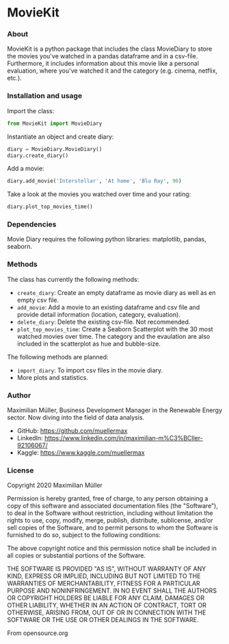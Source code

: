 # MovieKit


### About

MovieKit is a python package that includes the class MovieDiary to store the movies you've watched in a pandas dataframe 
and in a csv-file. Furthermore, it includes information about this movie like a personal evaluation, where you've 
watched it and the category (e.g. cinema, netflix, etc.). 


### Installation and usage

Import the class: 
```python
from MovieKit import MovieDiary
```
Instantiate an object and create diary: 
```python
diary = MovieDiary.MovieDiary()
diary.create_diary()
```

Add a movie: 
```python
diary.add_movie('Interstellar', 'At home', 'Blu Ray', 96)
```

Take a look at the movies you watched over time and your rating: 
```python
diary.plot_top_movies_time()
```


### Dependencies

Movie Diary requires the following python libraries: matplotlib, pandas, seaborn. 


### Methods

The class has currently the following methods: 
* `create_diary`: Create an empty dataframe as movie diary as well as en empty csv file. 
* `add_movie`: Add a movie to an existing dataframe and csv file and provide detail information (location, category, 
evaluation). 
* `delete_diary`: Delete the existing csv-file. Not recommended. 
* `plot_top_movies_time`: Create a Seaborn Scatterplot with the 30 most watched movies over time. The category and the 
evaulation are also included in the scatterplot as hue and bubble-size. 

The following methods are planned: 
* `import_diary`: To import csv files in the movie diary. 
* More plots and statistics. 


### Author

Maximilian Müller, Business Development Manager in the Renewable Energy sector. Now diving into the field of data 
analysis.
* GitHub: https://github.com/muellermax
* LinkedIn: https://www.linkedin.com/in/maximilian-m%C3%BCller-92106067/
* Kaggle: https://www.kaggle.com/muellermax


### License

Copyright 2020 Maximilian Müller

Permission is hereby granted, free of charge, to any person obtaining a copy of this software and associated 
documentation files (the "Software"), to deal in the Software without restriction, including without limitation the 
rights to use, copy, modify, merge, publish, distribute, sublicense, and/or sell copies of the Software, and to permit 
persons to whom the Software is furnished to do so, subject to the following conditions:

The above copyright notice and this permission notice shall be included in all copies or substantial portions of the 
Software.

THE SOFTWARE IS PROVIDED "AS IS", WITHOUT WARRANTY OF ANY KIND, EXPRESS OR IMPLIED, INCLUDING BUT NOT LIMITED TO THE 
WARRANTIES OF MERCHANTABILITY, FITNESS FOR A PARTICULAR PURPOSE AND NONINFRINGEMENT. IN NO EVENT SHALL THE AUTHORS OR 
COPYRIGHT HOLDERS BE LIABLE FOR ANY CLAIM, DAMAGES OR OTHER LIABILITY, WHETHER IN AN ACTION OF CONTRACT, TORT OR 
OTHERWISE, ARISING FROM, OUT OF OR IN CONNECTION WITH THE SOFTWARE OR THE USE OR OTHER DEALINGS IN THE SOFTWARE.

From opensource.org

